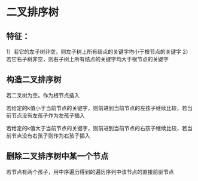 # 二叉排序树

## 特征：

1）若它的左子树非空，则左子树上所有结点的关键字均小于根节点的关键字
2）若它右子树非空，则右子树上所有结点的关键字均大于根节点的关键字


## 构造二叉排序树

若二叉树为空。作为根节点插入

若给定的k值小于当前节点的关键字，则前进到当前节点的左孩子继续比较，若当前节点没有左孩子作为左孩子插入

若给定的k值大于当前节点的关键字，则前进到当前节点的右孩子继续比较，若当前节点没有右孩子则作为右孩子插入

## 删除二叉排序树中某一个节点

若节点有两个孩子，用中序遍历得到的遍历序列中该节点的直接前驱节点


